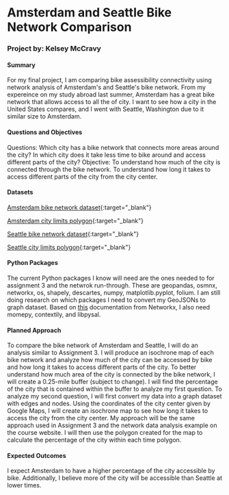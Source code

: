 # Amsterdam and Seattle Bike Network Comparison

### Project by: Kelsey McCravy

#### Summary

For my final project, I am comparing bike assessibility connectivity using network analysis of Amsterdam's and Seattle's bike network. From my expereince on my study abroad last summer, Amsterdam has a great bike network that allows access to all the of city. I want to see how a city in the United States compares, and I went with Seattle, Washington due to it similar size to Amsterdam.

#### Questions and Objectives

Questions: Which city has a bike network that connects more areas around the city? In which city does it take less time to bike around and access different parts of the city?
Objective: To understand how much of the city is connected through the bike network. To understand how long it takes to access different parts of the city from the city center.

#### Datasets

[Amsterdam bike network dataset](https://maps.amsterdam.nl/fietsnetten/){:target="_blank"}

[Amsterdam city limits polygon](https://maps.amsterdam.nl/gebiedsindeling/){:target="_blank"}

[Seattle bike network dataset](https://www.arcgis.com/apps/mapviewer/index.html?layers=bf36bd11b499489d8cc1d491b72eb712){:target="_blank"}

[Seattle city limits polygon](https://data-seattlecitygis.opendata.arcgis.com/datasets/4fbe28084541458e9b393b112ff76e86_0/explore){:target="_blank"}


#### Python Packages

The current Python packages I know will need are the ones needed to for assignment 3 and the netwrok run-through. These are geopandas, osmnx, networkx, os, shapely, descartes, numpy, matplotlib.pyplot, folium. I am still doing research on which packages I need to convert my GeoJSONs to graph dataset. Based on [this](https://networkx.org/documentation/stable/auto_examples/geospatial/plot_lines.html) documentation from Networkx, I also need momepy, contextily, and libpysal.

#### Planned Approach

To compare the bike network of Amsterdam and Seattle, I will do an analysis similar to Assignment 3. I will produce an isochrone map of each bike network and analyze how much of the city can be accessed by bike and how long it takes to access different parts of the city.
To better understand how much area of the city is connected by the bike network, I will create a 0.25-mile buffer (subject to change). I will find the percentage of the city that is contained within the buffer to analyze my first question. 
To analyze my second question, I will first convert my data into a graph dataset with edges and nodes. Using the coordinates of the city center given by Google Maps, I will create an isochrone map to see how long it takes to access the city from the city center. My approach will be the same approach used in Assignment 3 and the network data analysis example on the course website. I will then use the polygon created for the map to calculate the percentage of the city within each time polygon.

#### Expected Outcomes

I expect Amsterdam to have a higher percentage of the city accessible by bike. Additionally, I believe more of the city will be accessible than Seattle at lower times.
